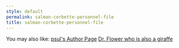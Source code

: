 ```yaml
---
style: default
permalink: salman-corbette-personnel-file
title: salman-corbette-personnel-file
---
```

You may also like:
[psul's Author Page](http://scp-wiki.net/psuls-author-page)
[Dr. Flower who is also a giraffe](http://scp-wiki.net/uglyflower-author-page)